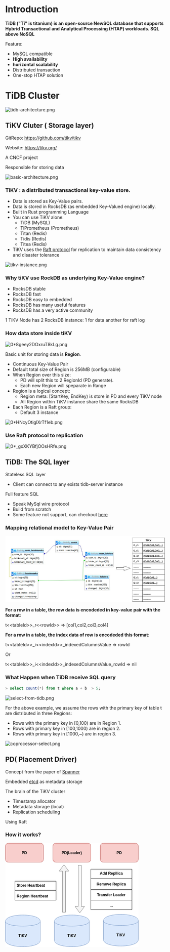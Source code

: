 # Introduction

**TiDB ("Ti" is titanium) is an open-source NewSQL database that supports Hybrid Transactional and Analytical Processing (HTAP) workloads. SQL above NoSQL**

Feature:

 * MySQL compatible
 * **High availability**
 * **horizontal scalability**
 * Distributed transaction
 * One-stop HTAP solution

# TiDB Cluster
 
![tidb-architecture.png](https://download.pingcap.com/images/docs/stable/tidb-architecture.png)
 

## TiKV Cluter ( Storage layer)

GitRepo: https://github.com/tikv/tikv

Website: https://tikv.org/

A CNCF project 

Responsible for storing data


![basic-architecture.png](https://tikv.org/img/basic-architecture.png)

### TiKV : a distributed transactional key-value store.

* Data is stored as Key-Value pairs.
* Data is stored in RocksDB (as embedded Key-Valued engine) locally.
* Built in Rust programming Language
* You can use TiKV alone:
    * TiDB (MySQL)
    * TiPrometheus (Prometheus)
    * Titan (Redis)
    * Tidis (Redis)
    * Titea (Redis)
* TiKV uses the [Raft protocol](https://raft.github.io/) for replication to maintain data consistency and disaster tolerance


![tikv-instance.png](https://tikv.org/img/tikv-instance.png)

### Why tiKV use RockDB as underlying Key-Value engine?

* RocksDB stable
* RocksDB fast
* RocksDB easy to embedded
* RocksDB has many useful features
* RocksDB has a very active community

1 TiKV Node has 2 RocksDB instance: 1 for data another for raft log

### How data store inside tiKV

![0*8geey2DOxruT8kLg.png](https://miro.medium.com/max/1400/0*8geey2DOxruT8kLg.png)

Basic unit for storing data is **Region**.
* Continuous Key-Value Pair
* Default total size of Region is 256MB (configurable)
* When Region over this size:
    * PD will split this to 2 RegionId (PD generate).
    * Each new Region will speparate in Range
* Region is a logical concept:
    * Region meta: [StartKey, EndKey) is store in PD and every TiKV node
    * All Region within TiKV instance share the same RocksDB
* Each Region is a Raft group:
    * Default 3 instance


![0*HNcyOtiglXrTf1eb.png](https://miro.medium.com/max/1400/0*HNcyOtiglXrTf1eb.png)

### Use Raft protocol to replication
![0*_gxXKYBfjOOsHRfe.png](https://miro.medium.com/max/1400/0*_gxXKYBfjOOsHRfe.png)


## TiDB: The SQL layer

Stateless SQL layer
* Client can connect to any exists tidb-server instance

Full feature SQL
* Speak MySql wire protocol
* Build from scratch
* Some feature not support, can checkout [here](https://pingcap.com/docs/stable/reference/mysql-compatibility/#unsupported-features)

### Mapping relational model to Key-Value Pair

![convert-table-relation](./rs/tiDB.jpg)

**For a row in a table, the row data is encodeded in key-value pair with the format**:

t&#60;&#60;tableId>>_r&#60;&#60;rowId>> => [col1,col2,col3,col4]

**For a row in a table, the index data of row is encodeded this format**:

t&#60;&#60;tableId>>_i&#60;&#60;indexId>>_indexedColumnsValue => rowId

Or

t&#60;&#60;tableId>>_i&#60;&#60;indexId>>_indexedColumnsValue_rowId => nil

### What Happen when TiDB receive SQL query

```SQL
> select count(*) from t where a + b  > 5;
```

![select-from-tidb.png](https://tikv.org/img/deep-dive/select-from-tidb.png)


For the above example, we assume the rows with the primary key of table t are distributed in three Regions:
* Rows with the primary key in [0,100) are in Region 1.
* Rows with primary key in [100,1000) are in region 2.
* Rows with primary key in [1000,~) are in region 3.

![coprocessor-select.png](https://tikv.org/img/deep-dive/coprocessor-select.png)

## PD( Placement Driver)

Concept from the paper of [Spanner](https://research.google/pubs/pub39966/)

Embedded [etcd](https://etcd.io/) as metadata storage

The brain of the TiKV cluster
* Timestamp allocator
* Metadata storage (local)
* Replication scheduling

Using Raft 

### How it works?

![pd-work](./rs/pd-tikv.png)